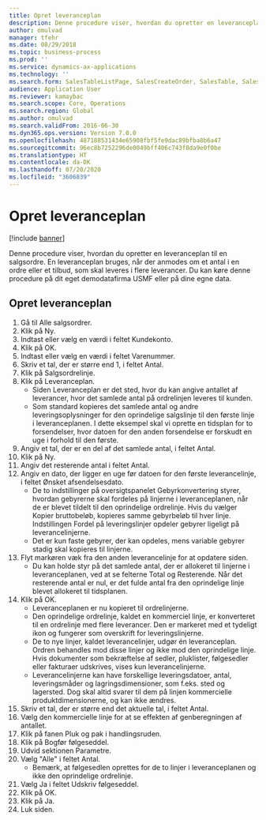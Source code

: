 ```yaml
---
title: Opret leveranceplan
description: Denne procedure viser, hvordan du opretter en leveranceplan til en salgsordre.
author: omulvad
manager: tfehr
ms.date: 08/29/2018
ms.topic: business-process
ms.prod: ''
ms.service: dynamics-ax-applications
ms.technology: ''
ms.search.form: SalesTableListPage, SalesCreateOrder, SalesTable, SalesDeliverySchedule, SalesEditLines,  SrsReportViewerForm
audience: Application User
ms.reviewer: kamaybac
ms.search.scope: Core, Operations
ms.search.region: Global
ms.author: omulvad
ms.search.validFrom: 2016-06-30
ms.dyn365.ops.version: Version 7.0.0
ms.openlocfilehash: 487188531434e65908fbf5fe9dac89bfba8b6a47
ms.sourcegitcommit: 96ec8b7252296de0049bff406c743f8da9e0f0be
ms.translationtype: HT
ms.contentlocale: da-DK
ms.lasthandoff: 07/20/2020
ms.locfileid: "3606839"
---
```

# <a name="create-delivery-schedule"></a>Opret leveranceplan

[!include [banner](../../includes/banner.md)]

Denne procedure viser, hvordan du opretter en leveranceplan til en salgsordre. En leveranceplan bruges, når der anmodes om et antal i en ordre eller et tilbud, som skal leveres i flere leverancer. Du kan køre denne procedure på dit eget demodatafirma USMF eller på dine egne data.


## <a name="create-delivery-schedule"></a>Opret leveranceplan
1. Gå til Alle salgsordrer.
2. Klik på Ny.
3. Indtast eller vælg en værdi i feltet Kundekonto.
4. Klik på OK.
5. Indtast eller vælg en værdi i feltet Varenummer.
6. Skriv et tal, der er større end 1, i feltet Antal.
7. Klik på Salgsordrelinje.
8. Klik på Leveranceplan.
    * Siden Leveranceplan er det sted, hvor du kan angive antallet af leverancer, hvor det samlede antal på ordrelinjen leveres til kunden.    
    * Som standard kopieres det samlede antal og andre leveringsoplysninger for den oprindelige salgslinje til den første linje i leveranceplanen. I dette eksempel skal vi oprette en tidsplan for to forsendelser, hvor datoen for den anden forsendelse er forskudt en uge i forhold til den første.  
9. Angiv et tal, der er en del af det samlede antal, i feltet Antal.
10. Klik på Ny.
11. Angiv det resterende antal i feltet Antal.
12. Angiv en dato, der ligger en uge før datoen for den første leverancelinje, i feltet Ønsket afsendelsesdato.
    * De to indstillinger på oversigtspanelet Gebyrkonvertering styrer, hvordan gebyrerne skal fordeles på linjerne i leveranceplanen, når de er blevet tildelt til den oprindelige ordrelinje. Hvis du vælger Kopier bruttobeløb, kopieres samme gebyrbeløb til hver linje. Indstillingen Fordel på leveringslinjer opdeler gebyrer ligeligt på leverancelinjerne.  
    * Det er kun faste gebyrer, der kan opdeles, mens variable gebyrer stadig skal kopieres til linjerne.  
13. Flyt markøren væk fra den anden leverancelinje for at opdatere siden.
    * Du kan holde styr på det samlede antal, der er allokeret til linjerne i leveranceplanen, ved at se felterne Total og Resterende. Når det resterende antal er nul, er det fulde antal fra den oprindelige linje blevet allokeret til tidsplanen.   
14. Klik på OK.
    * Leveranceplanen er nu kopieret til ordrelinjerne.   
    * Den oprindelige ordrelinje, kaldet en kommerciel linje, er konverteret til en ordrelinje med flere leverancer. Den er markeret med et tydeligt ikon og fungerer som overskrift for leveringslinjerne.  
    * De to nye linjer, kaldet leverancelinjer, udgør én leveranceplan. Ordren behandles mod disse linjer og ikke mod den oprindelige linje. Hvis dokumenter som bekræftelse af sedler, pluklister, følgesedler eller fakturaer udskrives, vises kun leverancelinjerne.   
    * Leverancelinjerne kan have forskellige leveringsdatoer, antal, leveringsmåder og lagringsdimensioner, som f.eks. sted og lagersted. Dog skal altid svarer til dem på linjen kommercielle produktdimensionerne, og kan ikke ændres.  
15. Skriv et tal, der er større end det aktuelle tal, i feltet Antal.
16. Vælg den kommercielle linje for at se effekten af genberegningen af antallet.
17. Klik på fanen Pluk og pak i handlingsruden.
18. Klik på Bogfør følgeseddel.
19. Udvid sektionen Parametre.
20. Vælg "Alle" i feltet Antal.
    * Bemærk, at følgesedlen oprettes for de to linjer i leveranceplanen og ikke den oprindelige ordrelinje.  
21. Vælg Ja i feltet Udskriv følgeseddel.
22. Klik på OK.
23. Klik på Ja.
24. Luk siden.
